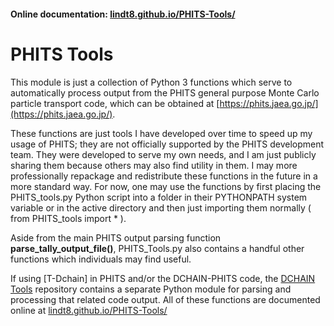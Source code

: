 #### Online documentation: [lindt8.github.io/PHITS-Tools/](https://lindt8.github.io/PHITS-Tools/)

# PHITS Tools

This module is just a collection of Python 3 functions which serve to automatically process output from the PHITS general purpose Monte Carlo particle transport code, which can be obtained at [https://phits.jaea.go.jp/](https://phits.jaea.go.jp/).

These functions are just tools I have developed over time to speed up my usage of PHITS; they are not officially supported by the PHITS development team.  They were developed to serve my own needs, and I am just publicly sharing them because others may also find utility in them.  I may more professionally repackage and redistribute these functions in the future in a more standard way.  For now, one may use the functions by first placing the PHITS_tools.py Python script into a folder in their PYTHONPATH system variable or in the active directory and then just importing them normally ( from PHITS_tools import * ).

Aside from the main PHITS output parsing function **parse_tally_output_file()**, PHITS_Tools.py also contains a handful other functions which individuals may find useful.  

If using [T-Dchain] in PHITS and/or the DCHAIN-PHITS code, the [DCHAIN Tools](https://github.com/Lindt8/DCHAIN-Tools/) repository contains a separate Python module for parsing and processing that related code output. All of these functions are documented online at [lindt8.github.io/PHITS-Tools/](https://lindt8.github.io/PHITS-Tools/)

<!-- The dchain_tools_manual.pdf document primarily covers usage of this main function but provides brief descriptions of the other available functions. /--> 
